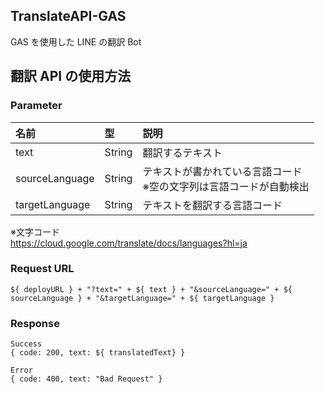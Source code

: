 ## TranslateAPI-GAS

GAS を使用した LINE の翻訳 Bot

## 翻訳 API の使用方法

### Parameter

| 名前           | 型     | 説明                                                                   |
| :------------- | :----- | :--------------------------------------------------------------------- |
| text           | String | 翻訳するテキスト                                                       |
| sourceLanguage | String | テキストが書かれている言語コード<br> ※空の文字列は言語コードが自動検出 |
| targetLanguage | String | テキストを翻訳する言語コード                                           |

※文字コード<br>
https://cloud.google.com/translate/docs/languages?hl=ja

### Request URL

```
${ deployURL } + "?text=" + ${ text } + "&sourceLanguage=" + ${ sourceLanguage } + "&targetLanguage=" + ${ targetLanguage }
```

### Response

```
Success
{ code: 200, text: ${ translatedText} }
```

```
Error
{ code: 400, text: "Bad Request" }
```

